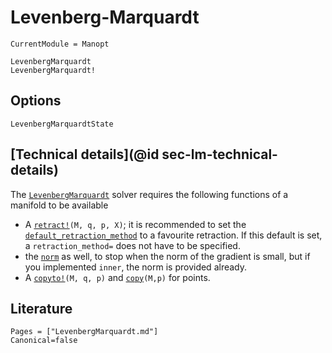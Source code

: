 # Levenberg-Marquardt

```@meta
CurrentModule = Manopt
```

```@docs
LevenbergMarquardt
LevenbergMarquardt!
```

## Options

```@docs
LevenbergMarquardtState
```

## [Technical details](@id sec-lm-technical-details)

The [`LevenbergMarquardt`](@ref) solver requires the following functions of a manifold to be available

* A [`retract!`](https://juliamanifolds.github.io/ManifoldsBase.jl/stable/retractions/)`(M, q, p, X)`; it is recommended to set the [`default_retraction_method`](https://juliamanifolds.github.io/ManifoldsBase.jl/stable/retractions/#ManifoldsBase.default_retraction_method-Tuple{AbstractManifold}) to a favourite retraction. If this default is set, a `retraction_method=` does not have to be specified.
* the [`norm`](https://juliamanifolds.github.io/ManifoldsBase.jl/stable/functions/#LinearAlgebra.norm-Tuple{AbstractManifold,%20Any,%20Any}) as well, to stop when the norm of the gradient is small, but if you implemented `inner`, the norm is provided already.
* A [`copyto!`](https://juliamanifolds.github.io/ManifoldsBase.jl/stable/functions/#Base.copyto!-Tuple{AbstractManifold,%20Any,%20Any})`(M, q, p)` and [`copy`](https://juliamanifolds.github.io/ManifoldsBase.jl/stable/functions/#Base.copy-Tuple{AbstractManifold,%20Any})`(M,p)` for points.


## Literature

```@bibliography
Pages = ["LevenbergMarquardt.md"]
Canonical=false
```
